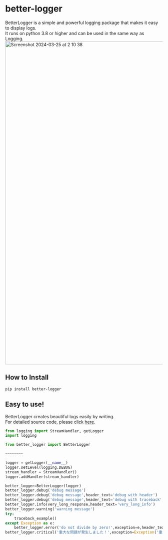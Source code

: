 # better-logger
BetterLogger is a simple and powerful logging package that makes it easy to display logs.  
It runs on python 3.8 or higher and can be used in the same way as Logging.
<img width="1031" alt="Screenshot 2024-03-25 at 2 10 38" src="https://github.com/yama-yeah/better-logger/assets/82094614/a767ae94-7488-4187-8bcc-22bc42cbe859">

## How to Install
```
pip install better-logger
```

## Easy to use!
BetterLogger creates beautiful logs easily by writing.  
For detailed source code, please click [here](https://github.com/yama-yeah/better-logger/blob/main/example/example.py).
```python
from logging import StreamHandler, getLogger
import logging

from better_logger import BetterLogger

~~~~~~~~

logger = getLogger(__name__)
logger.setLevel(logging.DEBUG)
stream_handler = StreamHandler()
logger.addHandler(stream_handler)

better_logger=BetterLogger(logger)
better_logger.debug('debug message')
better_logger.debug('debug message',header_text='debug with header')
better_logger.debug('debug message',header_text='debug with traceback',use_traceback=True)
better_logger.info(very_long_response,header_text='very_long_info')
better_logger.warning('warning message')
try:
    traceback_example()
except Exception as e:
    better_logger.error('do not divide by zero!',exception=e,header_text=e)
better_logger.critical('重大な問題が発生しました！',exception=Exception('重大な問題が発生しました！'),header_text='CRITICAL ERROR!')
```

